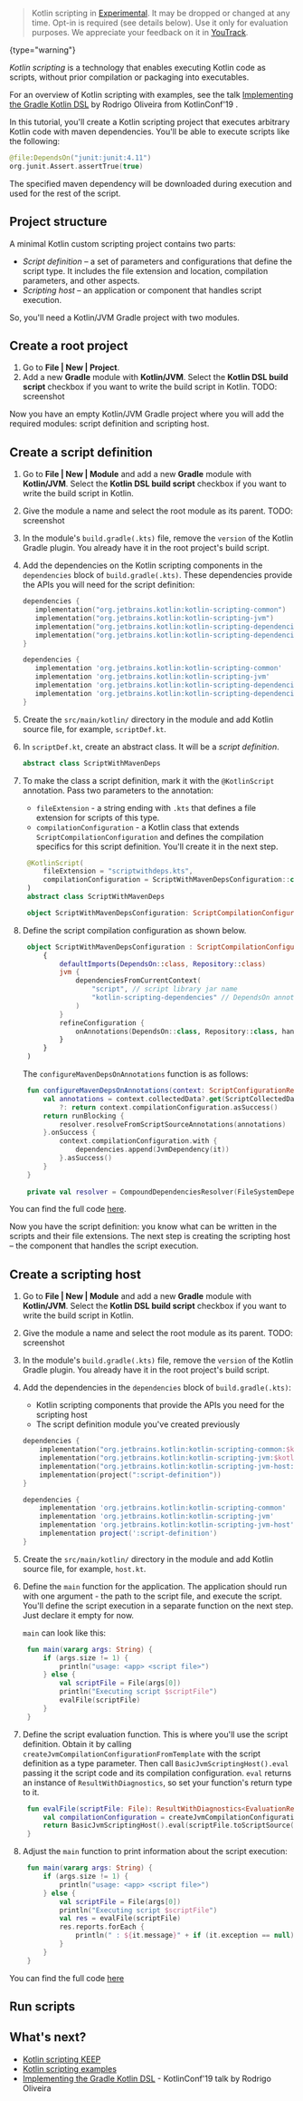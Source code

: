 [//]: # (title: Get started with Kotlin custom scripting – tutorial)

> Kotlin scripting in [Experimental](components-stability.md). It may be dropped or changed at any time.
> Opt-in is required (see details below). Use it only for evaluation purposes. We appreciate your feedback on it in [YouTrack](https://kotl.in/issue).
>
{type="warning"}

_Kotlin scripting_ is a technology that enables executing Kotlin code as scripts, without prior compilation or
packaging into executables.

For an overview of Kotlin scripting with examples, see the talk [Implementing the Gradle Kotlin DSL](https://kotlinconf.com/2019/talks/video/2019/126701/) 
by Rodrigo Oliveira from KotlinConf'19 .

In this tutorial, you'll create a Kotlin scripting project that executes arbitrary Kotlin code with maven dependencies.
You'll be able to execute scripts like the following:

```kotlin
@file:DependsOn("junit:junit:4.11")
org.junit.Assert.assertTrue(true)
```

The specified maven dependency will be downloaded during execution and used for the rest of the script.

## Project structure

A minimal Kotlin custom scripting project contains two parts:

* _Script definition_ – a set of parameters and configurations that define the script type. It includes the file extension
and location, compilation parameters, and other aspects.
* _Scripting host_ – an application or component that handles script execution.

So, you'll need a Kotlin/JVM Gradle project with two modules.

## Create a root project

1. Go to **File | New | Project**.
2. Add a new **Gradle** module with **Kotlin/JVM**. Select the **Kotlin DSL build script**
  checkbox if you want to write the build script in Kotlin.
  TODO: screenshot

Now you have an empty Kotlin/JVM Gradle project where you will add the required modules: script definition and scripting host.

## Create a script definition

1. Go to **File | New | Module** and add a new **Gradle** module with **Kotlin/JVM**. Select the **Kotlin DSL build script**
checkbox if you want to write the build script in Kotlin.

2. Give the module a name and select the root module as its parent.
TODO: screenshot

3. In the module's `build.gradle(.kts)` file, remove the `version` of the Kotlin Gradle plugin. You already have it in the
root project's build script.

4. Add the dependencies on the Kotlin scripting components in the `dependencies` block of `build.gradle(.kts)`. These dependencies
provide the APIs you will need for the script definition:

    <tabs group="build-script">
    <tab title="Kotlin" group-key="kotlin">

    ```kotlin
   dependencies {
       implementation("org.jetbrains.kotlin:kotlin-scripting-common")
       implementation("org.jetbrains.kotlin:kotlin-scripting-jvm")
       implementation("org.jetbrains.kotlin:kotlin-scripting-dependencies")
       implementation("org.jetbrains.kotlin:kotlin-scripting-dependencies-maven")
   }
    ```

    </tab>
    <tab title="Groovy" group-key="groovy">

    ```groovy
   dependencies {
       implementation 'org.jetbrains.kotlin:kotlin-scripting-common'
       implementation 'org.jetbrains.kotlin:kotlin-scripting-jvm'
       implementation 'org.jetbrains.kotlin:kotlin-scripting-dependencies'
       implementation 'org.jetbrains.kotlin:kotlin-scripting-dependencies-maven'
   }
    ```

   </tab>
   </tabs>

5. Create the `src/main/kotlin/` directory in the module and add Kotlin source file, for example, `scriptDef.kt`.

6. In `scriptDef.kt`, create an abstract class. It will be a _script definition_. 

    ```kotlin
    abstract class ScriptWithMavenDeps
    ```

7. To make the class a script definition, mark it with the `@KotlinScript` annotation. Pass two parameters to the annotation:
   * `fileExtension` - a string ending with `.kts` that defines a file extension for scripts of this type. 
   * `compilationConfiguration` - a Kotlin class that extends `ScriptCompilationConfiguration` and defines the compilation
    specifics for this script definition. You'll create it in the next step.

   ```kotlin
    @KotlinScript(
        fileExtension = "scriptwithdeps.kts",
        compilationConfiguration = ScriptWithMavenDepsConfiguration::class
    )
    abstract class ScriptWithMavenDeps

    object ScriptWithMavenDepsConfiguration: ScriptCompilationConfiguration()
   ```

8. Define the script compilation configuration as shown below. 

   ```kotlin
    object ScriptWithMavenDepsConfiguration : ScriptCompilationConfiguration(
        {
            defaultImports(DependsOn::class, Repository::class)
            jvm {
                dependenciesFromCurrentContext(
                    "script", // script library jar name
                    "kotlin-scripting-dependencies" // DependsOn annotation is taken from this jar
                )
            }
            refineConfiguration {
                onAnnotations(DependsOn::class, Repository::class, handler = ::configureMavenDepsOnAnnotations)
            }
        }
    )
   ```

   The `configureMavenDepsOnAnnotations` function is as follows:

   ```kotlin
    fun configureMavenDepsOnAnnotations(context: ScriptConfigurationRefinementContext): ResultWithDiagnostics<ScriptCompilationConfiguration> {
        val annotations = context.collectedData?.get(ScriptCollectedData.collectedAnnotations)?.takeIf { it.isNotEmpty() }
            ?: return context.compilationConfiguration.asSuccess()
        return runBlocking {
            resolver.resolveFromScriptSourceAnnotations(annotations)
        }.onSuccess {
            context.compilationConfiguration.with { 
                dependencies.append(JvmDependency(it))
            }.asSuccess()
        }
    }
    
    private val resolver = CompoundDependenciesResolver(FileSystemDependenciesResolver(), MavenDependenciesResolver())
   ```

You can find the full code [here](https://github.com/Kotlin/kotlin-script-examples/blob/master/jvm/basic/jvm-maven-deps/script/src/main/kotlin/org/jetbrains/kotlin/script/examples/jvm/resolve/maven/scriptDef.kt).

Now you have the script definition: you know what can be written in the scripts and their file extensions. The next step
is creating the scripting host – the component that handles the script execution. 

## Create a scripting host

1. Go to **File | New | Module** and add a new **Gradle** module with **Kotlin/JVM**. Select the **Kotlin DSL build script**
   checkbox if you want to write the build script in Kotlin.

2. Give the module a name and select the root module as its parent.
   TODO: screenshot

3. In the module's `build.gradle(.kts)` file, remove the `version` of the Kotlin Gradle plugin. You already have it in the
   root project's build script.

4. Add the dependencies in the `dependencies` block of `build.gradle(.kts)`:
   * Kotlin scripting components that provide the APIs you need for the scripting host
   * The script definition module you've created previously
    
   <tabs group="build-script">
   <tab title="Kotlin" group-key="kotlin">

   ```kotlin
   dependencies {
       implementation("org.jetbrains.kotlin:kotlin-scripting-common:$kotlinVersion")
       implementation("org.jetbrains.kotlin:kotlin-scripting-jvm:$kotlinVersion")
       implementation("org.jetbrains.kotlin:kotlin-scripting-jvm-host:$kotlinVersion")
       implementation(project(":script-definition"))
   }
   ```

   </tab>
   <tab title="Groovy" group-key="groovy">

   ```groovy
   dependencies {
       implementation 'org.jetbrains.kotlin:kotlin-scripting-common'
       implementation 'org.jetbrains.kotlin:kotlin-scripting-jvm'
       implementation 'org.jetbrains.kotlin:kotlin-scripting-jvm-host'
       implementation project(':script-definition')
   }
   ```

   </tab>
   </tabs>

5. Create the `src/main/kotlin/` directory in the module and add Kotlin source file, for example, `host.kt`.

6. Define the `main` function for the application. The application should run with one argument - the path to the script file,
  and execute the script. You'll define the script execution in a separate function on the next step. Just declare it empty for now.

   `main` can look like this:

   ```kotlin
    fun main(vararg args: String) {
        if (args.size != 1) {
            println("usage: <app> <script file>")
        } else {
            val scriptFile = File(args[0])
            println("Executing script $scriptFile")
            evalFile(scriptFile)
        }
    }
   ```

7. Define the script evaluation function. This is where you'll use the script definition. Obtain it by calling `createJvmCompilationConfigurationFromTemplate`
  with the script definition as a type parameter. Then call `BasicJvmScriptingHost().eval` passing it the script code and its
  compilation configuration. `eval` returns an instance of `ResultWithDiagnostics`, so set your function's return type to it.

   ```kotlin
    fun evalFile(scriptFile: File): ResultWithDiagnostics<EvaluationResult> {
        val compilationConfiguration = createJvmCompilationConfigurationFromTemplate<ScriptWithMavenDeps>()
        return BasicJvmScriptingHost().eval(scriptFile.toScriptSource(), compilationConfiguration, null)
    }
   ```

8. Adjust the `main` function to print information about the script execution:

   ```kotlin
    fun main(vararg args: String) {
        if (args.size != 1) {
            println("usage: <app> <script file>")
        } else {
            val scriptFile = File(args[0])
            println("Executing script $scriptFile")
            val res = evalFile(scriptFile)
            res.reports.forEach {
                println(" : ${it.message}" + if (it.exception == null) "" else ": ${it.exception}")
            }
        }
    }
   ```

You can find the full code [here](https://github.com/Kotlin/kotlin-script-examples/blob/master/jvm/basic/jvm-maven-deps/host/src/main/kotlin/org/jetbrains/kotlin/script/examples/jvm/resolve/maven/host/host.kt)

## Run scripts

## What's next?

* [Kotlin scripting KEEP](https://github.com/Kotlin/KEEP/blob/master/proposals/scripting-support.md)
* [Kotlin scripting examples](https://github.com/Kotlin/kotlin-script-examples)
* [Implementing the Gradle Kotlin DSL](https://kotlinconf.com/2019/talks/video/2019/126701/) - KotlinConf'19 talk by Rodrigo Oliveira